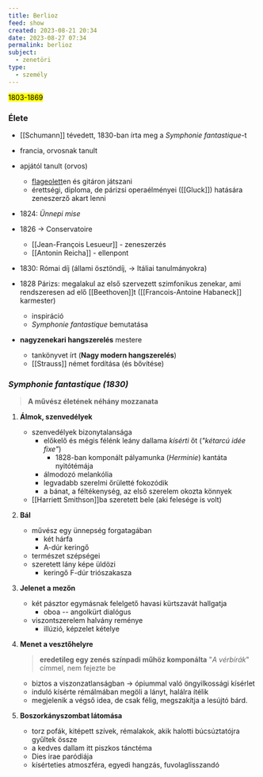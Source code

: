 ```yaml
---
title: Berlioz
feed: show
created: 2023-08-21 20:34
date: 2023-08-27 07:34
permalink: berlioz
subject:
  - zenetöri
type:
  - személy
---
```


<mark>1803-1869</mark>

### Élete

- [[Schumann]] tévedett, 1830-ban írta meg a *Symphonie fantastique*-t
- francia, orvosnak tanult
- apjától tanult (orvos)
	- [flageolett](https://en.wiktionary.org/wiki/Flageolett)en és gitáron játszani
	- érettségi, diploma, de párizsi operaélményei ([[Gluck]]) hatására zeneszerző akart lenni
- 1824: *Ünnepi mise*
- 1826 -> Conservatoire
	- [[Jean-François Lesueur]] - zeneszerzés
	- [[Antonin Reicha]] - ellenpont
- 1830: Római díj (állami ösztöndíj, -> Itáliai tanulmányokra)
- 1828 Párizs: megalakul az első szervezett szimfonikus zenekar, ami rendszeresen ad elő [[Beethoven]]t ([[Francois-Antoine Habaneck]] karmester)
	- inspiráció
	- *Symphonie fantastique* bemutatása

- **nagyzenekari hangszerelés** mestere
	- tankönyvet írt (**Nagy modern hangszerelés**)
	- [[Strauss]] német fordítása (és bővítése)

### *Symphonie fantastique* *(1830)*

> **A művész életének néhány mozzanata**

1. **Álmok, szenvedélyek**
	- szenvedélyek bizonytalansága
		- előkelő és mégis félénk leány dallama *kísérti* őt (*"kétarcú idée fixe"*)
			- 1828-ban komponált pályamunka (*Herminie*) kantáta nyitótémája
		- álmodozó melankólia
		- legvadabb szerelmi őrületté fokozódik
		- a bánat, a féltékenység, az első szerelem okozta könnyek
	- [[Harriett Smithson]]ba szeretett bele (aki felesége is volt)
2. **Bál**
	- művész egy ünnepség forgatagában
		- két hárfa
		- A-dúr keringő
	- természet szépségei
	- szeretett lány képe üldözi
		- keringő F-dúr triószakasza
3. **Jelenet a mezőn**
	- két pásztor egymásnak felelgető havasi kürtszavát hallgatja
		- oboa -- angolkürt dialógus
	- viszontszerelem halvány reménye
		- illúzió, képzelet kételye
4. **Menet a vesztőhelyre**
	> **eredetileg egy zenés színpadi műhöz komponálta** "*A vérbírák*" címmel, nem fejezte be
	
	- biztos a viszonzatlanságban -> ópiummal való öngyilkossági kísérlet
	- induló kísérte rémálmában megöli a lányt, halálra ítélik
	- megjelenik a végső idea, de csak félig, megszakítja a lesújtó bárd.
5. **Boszorkányszombat látomása**
	- torz pofák, kitépett szívek, rémalakok, akik halotti búcsúztatójra gyűltek össze
	- a kedves dallam itt piszkos tánctéma
	- Dies irae paródiája
	- kísérteties atmoszféra, egyedi hangzás, fuvolaglisszandó
